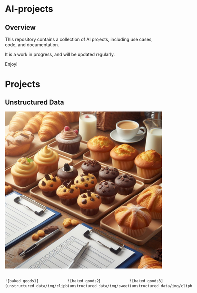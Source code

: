 # AI-projects

## Overview
This repository contains a collection of AI projects, including use cases, code, and documentation.

It is a work in progress, and will be updated regularly.

Enjoy!

# Projects 
## Unstructured Data
![baked_goods1](unstructured_data/img/clipboard.jpeg)


<div style="display: flex; justify-content: space-between;">

  <div style="width: 200px;">

    ![baked_goods1](unstructured_data/img/clipboard.jpeg)
  
  </div>

  <div style="width: 200px;">
    
    ![baked_goods2](unstructured_data/img/sweets.jpeg)

  </div>

  <div style="width: 200px;">

    ![baked_goods3](unstructured_data/img/clipboard.jpeg)
  
  </div>

</div>